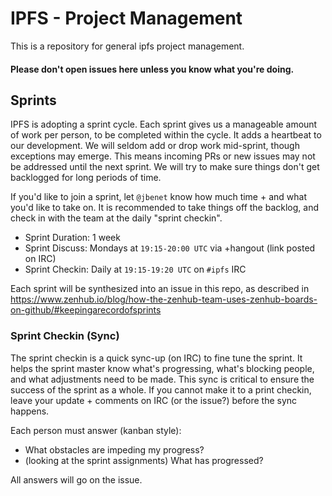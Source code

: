 # IPFS - Project Management

This is a repository for general ipfs project management.

#### Please don't open issues here unless you know what you're doing.

## Sprints

IPFS is adopting a sprint cycle. Each sprint gives us a manageable amount of work per person, to be completed within the cycle. It adds a heartbeat to our development. We will seldom add or drop work mid-sprint, though exceptions may emerge. This means incoming PRs or new issues may not be addressed until the next sprint. We will try to make sure things don't get backlogged for long periods of time. 

If you'd like to join a sprint, let `@jbenet` know how much time + and what you'd like to take on. It is recommended to take things off the backlog, and check in with the team at the daily "sprint checkin".

- Sprint Duration: 1 week
- Sprint Discuss: Mondays at `19:15-20:00 UTC` via +hangout (link posted on IRC)
- Sprint Checkin: Daily at `19:15-19:20 UTC` on `#ipfs` IRC

Each sprint will be synthesized into an issue in this repo, as described in https://www.zenhub.io/blog/how-the-zenhub-team-uses-zenhub-boards-on-github/#keepingarecordofsprints


### Sprint Checkin (Sync)

The sprint checkin is a quick sync-up (on IRC) to fine tune the sprint. It helps the sprint master know what's progressing, what's blocking people, and what adjustments need to be made. This sync is critical to ensure the success of the sprint as a whole. If you cannot make it to a print checkin, leave your update + comments on IRC (or the issue?) before the sync happens.

Each person must answer (kanban style):

- What obstacles are impeding my progress?
- (looking at the sprint assignments) What has progressed?

All answers will go on the issue.
